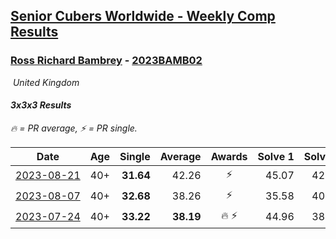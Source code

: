 <style>table {white-space: nowrap;}</style>
<link rel="stylesheet" type="text/css" href="/scw-comp/css/flags.css" />

## [Senior Cubers Worldwide - Weekly Comp Results](/scw-comp/results/)
### [Ross Richard Bambrey](README.md) - [2023BAMB02](https://www.worldcubeassociation.org/persons/2023BAMB02?event=333)

<i class="flag flag-GB" />&nbsp;United Kingdom

#### 3x3x3 Results

<span style="white-space: nowrap;">🔥 = PR average</span>, <span style="white-space: nowrap;">⚡ = PR single</span>.

| Date | Age | Single | Average | Awards | Solve 1 | Solve 2 | Solve 3 | Solve 4 | Solve 5 | Video |
| :--: | :--: | --: | --: | :--: | --: | --: | --: | --: | --: | :-- |
| [2023-08-21](../../results/2023-08-21/333.md) | 40+ | **31.64** | 42.26 | ⚡ | 45.07 | 42.50 | 43.18 | 41.11 | **31.64** | [Desktop](https://www.facebook.com/536706331/videos/1405378023355517) / [Mobile](https://m.facebook.com/536706331/videos/1405378023355517) |
| [2023-08-07](../../results/2023-08-07/333.md) | 40+ | **32.68** | 38.26 | ⚡ | 35.58 | 40.81 | **32.68** | 38.38 | 44.86 | [Desktop](https://www.facebook.com/536706331/videos/121800431004584) / [Mobile](https://m.facebook.com/536706331/videos/121800431004584) |
| [2023-07-24](../../results/2023-07-24/333.md) | 40+ | **33.22** | **38.19** | 🔥 ⚡ | 44.96 | 38.44 | **33.22** | 36.71 | 39.41 | [Desktop](https://www.facebook.com/536706331/videos/1315200006046658) / [Mobile](https://m.facebook.com/536706331/videos/1315200006046658) |


<!-- Global site tag (gtag.js) - Google Analytics -->
<script async src="https://www.googletagmanager.com/gtag/js?id=UA-86348435-3"></script>
<script>window.dataLayer = window.dataLayer || []; function gtag() {dataLayer.push(arguments);} gtag('js', new Date()); gtag('config', 'UA-86348435-3');</script>
